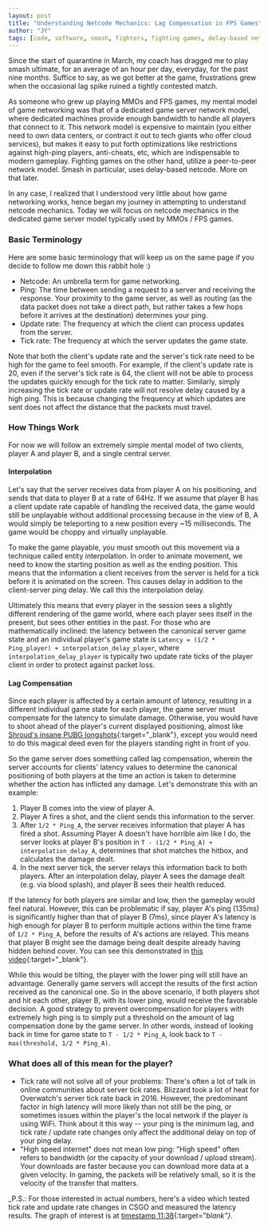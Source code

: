 ```yaml
---
layout: post
title: "Understanding Netcode Mechanics: Lag Compensation in FPS Games"
author: "JY"
tags: [code, software, smash, fighters, fighting games, delay-based netcode, rollback netcode, netcode, fps, games, shooters]
---
```


Since the start of quarantine in March, my coach has dragged me to play smash ultimate, for an average of an hour per day, everyday, for the past nine months. Suffice to say, as we got better at the game, frustrations grew when the occasional lag spike ruined a tightly contested match.

As someone who grew up playing MMOs and FPS games, my mental model of game networking was that of a dedicated game server network model, where dedicated machines provide enough bandwidth to handle all players that connect to it. This network model is expensive to maintain (you either need to own data centers, or contract it out to tech giants who offer cloud services), but makes it easy to put forth optimizations like restrictions against high-ping players, anti-cheats, etc, which are indispensable to modern gameplay. Fighting games on the other hand, utilize a peer-to-peer network model. Smash in particular, uses delay-based netcode. More on that later.

In any case, I realized that I understood very little about how game networking works, hence began my journey in attempting to understand netcode mechanics. Today we will focus on netcode mechanics in the dedicated game server model typically used by MMOs / FPS games.

### Basic Terminology
Here are some basic terminology that will keep us on the same page if you decide to follow me down this rabbit hole :)

* Netcode: An umbrella term for game networking.
* Ping: The time between sending a request to a server and receiving the response. Your proximity to the game server, as well as routing (as the data packet does not take a direct path, but rather takes a few hops before it arrives at the destination) determines your ping.
* Update rate: The frequency at which the client can process updates from the server.
* Tick rate: The frequency at which the server updates the game state.

Note that both the client's update rate and the server's tick rate need to be high for the game to feel smooth. For example, if the client's update rate is 20, even if the server's tick rate is 64, the client will not be able to process the updates quickly enough for the tick rate to matter. Similarly, simply increasing the tick rate or update rate will not resolve delay caused by a high ping. This is because changing the frequency at which updates are sent does not affect the distance that the
packets must travel.

### How Things Work
For now we will follow an extremely simple mental model of two clients, player A and player B, and a single central server.

#### Interpolation
Let's say that the server receives data from player A on his positioning, and sends that data to player B at a rate of 64Hz. If we assume that player B has a client update rate capable of handling the received data, the game would still be unplayable without additional processing because in the view of B, A would simply be teleporting to a new position every ~15 milliseconds. The game would be choppy and virtually unplayable.

To make the game playable, you must smooth out this movement via a technique called entity interpolation. In order to animate movement, we need to know the starting position as well as the ending position. This means that the information a client receives from the server is held for a tick before it is animated on the screen. This causes delay in addition to the client-server ping delay. We call this the interpolation delay.

Ultimately this means that every player in the session sees a slightly different rendering of
the game world, where each player sees itself in the present, but sees other entities in the past.
For those who are mathematically inclined: the latency between the canonical server game state and an individual player's game state is `Latency = (1/2 * Ping_player) + interpolation_delay_player`, where `interpolation_delay_player` is typically two update rate ticks of the player client in order to protect against packet loss.

#### Lag Compensation
Since each player is affected by a certain amount of latency, resulting in a different individual game state for each player, the game server must compensate for the latency to simulate damage. Otherwise, you would have to shoot ahead of the player's current displayed positioning, almost like [Shroud's insane PUBG longshots](https://youtu.be/hV-4cuzK1wE?t=13){:target="_blank"}, except you would need to do this magical deed even for the players standing right in front of you.

So the game server does something called lag compensation, wherein the server accounts for clients' latency values to determine the canonical positioning of both players at the time an action is taken to determine whether the action has inflicted any damage. Let's demonstrate this with an example:
1. Player B comes into the view of player A.
2. Player A fires a shot, and the client sends this information to the server.
3. After `1/2 * Ping_A`, the server receives information that player A has fired a shot. Assuming Player A doesn't have horrible aim like I do, the server looks at player B's position in `T - (1/2 * Ping_A) + interpolation_delay_A`, determines that shot matches the hitbox, and calculates the damage dealt.
4. In the next server tick, the server relays this information back to both players. After an interpolation delay, player A sees the damage dealt (e.g. via blood splash), and player B sees their health reduced.

If the latency for both players are similar and low, then the gameplay would feel natural. However, this can be problematic if say, player A's ping (135ms) is significantly higher than that of player B (7ms), since player A's latency is high enough for player B to perform multiple actions within the time frame of `1/2 * Ping_A`, before the results of A's actions are relayed. This means that player B might see the damage being dealt despite already having hidden behind cover. You can see this demonstrated in [this video](https://youtu.be/-Wk9lW8zQLk?t=375){:target="_blank"}.

While this would be tilting, the player with the lower ping will still have an advantage. Generally game servers will accept the results of the first action received as the canonical one. So in the above scenario, if both players shot and hit each other, player B, with its lower ping, would receive the favorable decision. A good strategy to prevent overcompensation for players with extremely high ping is to simply put a threshold on the amount of lag compensation done by the
game server. In other words, instead of looking back in time for game state to `T - 1/2 * Ping_A`, look back to `T - max(threshold, 1/2 * Ping_A)`.

### What does all of this mean for the player?
* Tick rate will not solve all of your problems: There's often a lot of talk in online communities about server tick rates. Blizzard took a lot of heat for Overwatch's server tick rate back in 2016. However, the predominant factor in high latency will more likely than not still be the ping, or sometimes issues within the player's the local network if the player is using WiFi. Think about it this way -- your ping is the minimum lag, and tick rate / update rate changes only
affect the additional delay on top of your ping delay.
* "High speed internet" does not mean low ping: "High speed" often refers to bandwidth (or the capacity of your download / upload stream). Your downloads are faster because you can download more data at a given velocity. In gaming, the packets will be relatively small, so it is the velocity of the transfer that matters.

_P.S.: For those interested in actual numbers, here's a video which tested tick rate and update rate changes in CSGO and measured the latency results. The graph of interest is at [timestamp 11:38](https://youtu.be/pHi2DfSFFpk?t=698){:target="_blank"}_.
